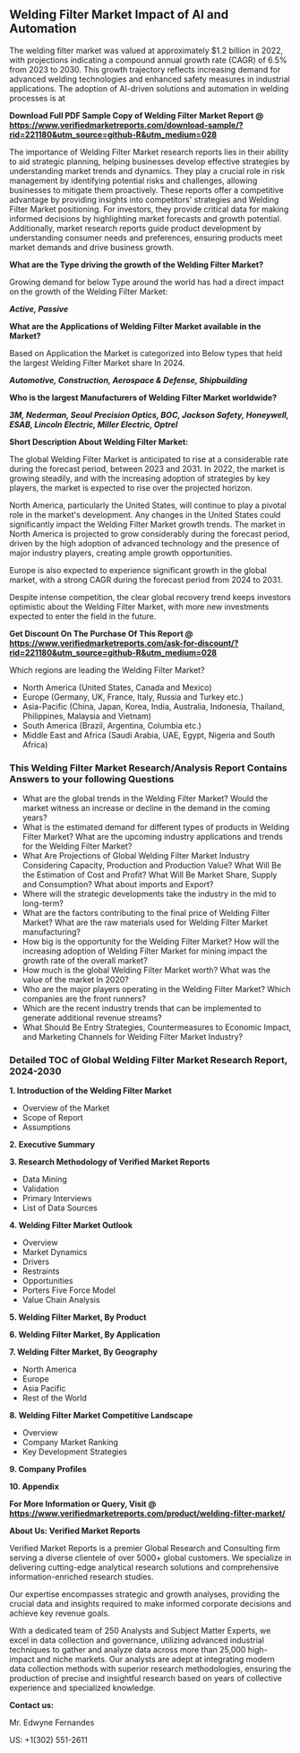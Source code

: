 <h2>Welding Filter Market Impact of AI and Automation</h2><p>The welding filter market was valued at approximately $1.2 billion in 2022, with projections indicating a compound annual growth rate (CAGR) of 6.5% from 2023 to 2030. This growth trajectory reflects increasing demand for advanced welding technologies and enhanced safety measures in industrial applications. The adoption of AI-driven solutions and automation in welding processes is at</p><p id="" class=""><strong>Download Full PDF Sample Copy of Welding Filter Market Report @ <a href="https://www.verifiedmarketreports.com/download-sample/?rid=221180&utm_source=github-R&utm_medium=028" target="_blank">https://www.verifiedmarketreports.com/download-sample/?rid=221180&utm_source=github-R&utm_medium=028</a></strong></p><p>The importance of&nbsp;Welding Filter Market research reports lies in their ability to aid strategic planning, helping businesses develop effective strategies by understanding market trends and dynamics. They play a crucial role in risk management by identifying potential risks and challenges, allowing businesses to mitigate them proactively. These reports offer a competitive advantage by providing insights into competitors' strategies and Welding Filter Market positioning. For investors, they provide critical data for making informed decisions by highlighting market forecasts and growth potential. Additionally, market research reports guide product development by understanding consumer needs and preferences, ensuring products meet market demands and drive business growth.</p><p><strong>What are the&nbsp;Type driving the growth of the Welding Filter Market?</strong></p><p id="" class="">Growing demand for below Type around the world has had a direct impact on the growth of the Welding Filter Market:</p><em><strong>Active, Passive</strong></em></p><strong>What are the&nbsp;Applications&nbsp;of Welding Filter Market available in the Market?</strong></p><p id="" class="">Based on Application the Market is categorized into Below types that held the largest Welding Filter Market share In 2024.</p><em><strong>Automotive, Construction, Aerospace & Defense, Shipbuilding</strong></em></p><strong>Who is the largest Manufacturers of Welding Filter Market worldwide?</strong></p><p><em><strong>3M, Nederman, Seoul Precision Optics, BOC, Jackson Safety, Honeywell, ESAB, Lincoln Electric, Miller Electric, Optrel</strong></em></p><p id="" class=""><strong>Short Description About Welding Filter Market:</strong></p><p>The global Welding Filter Market is anticipated to rise at a considerable rate during the forecast period, between 2023 and 2031. In 2022, the market is growing steadily, and with the increasing adoption of strategies by key players, the market is expected to rise over the projected horizon.</p><p>North America, particularly the United States, will continue to play a pivotal role in the market's development. Any changes in the United States could significantly impact the Welding Filter Market growth trends. The market in North America is projected to grow considerably during the forecast period, driven by the high adoption of advanced technology and the presence of major industry players, creating ample growth opportunities.</p><p>Europe is also expected to experience significant growth in the global market, with a strong CAGR during the forecast period from 2024 to 2031.</p><p>Despite intense competition, the clear global recovery trend keeps investors optimistic about the Welding Filter Market, with more new investments expected to enter the field in the future.</p><p id="" class=""><strong>Get Discount On The Purchase Of This Report @ <a href="https://www.verifiedmarketreports.com/ask-for-discount/?rid=221180&utm_source=github-R&utm_medium=028" target="_blank">https://www.verifiedmarketreports.com/ask-for-discount/?rid=221180&utm_source=github-R&utm_medium=028</a></strong></p>Which regions are leading the Welding Filter Market?</p><ul><li>North America (United States, Canada and Mexico)</li><li>Europe (Germany, UK, France, Italy, Russia and Turkey etc.)</li><li>Asia-Pacific (China, Japan, Korea, India, Australia, Indonesia, Thailand, Philippines, Malaysia and Vietnam)</li><li>South America (Brazil, Argentina, Columbia etc.)</li><li>Middle East and Africa (Saudi Arabia, UAE, Egypt, Nigeria and South Africa)</li></ul><h3 id="" class="">This Welding Filter Market Research/Analysis Report Contains Answers to your following Questions</h3><ul><li>What are the global trends in the Welding Filter Market? Would the market witness an increase or decline in the demand in the coming years?</li><li>What is the estimated demand for different types of products in Welding Filter Market? What are the upcoming industry applications and trends for the Welding Filter Market?</li><li>What Are Projections of Global Welding Filter Market Industry Considering Capacity, Production and Production Value? What Will Be the Estimation of Cost and Profit? What Will Be Market Share, Supply and Consumption? What about imports and Export?</li><li>Where will the strategic developments take the industry in the mid to long-term?</li><li>What are the factors contributing to the final price of Welding Filter Market? What are the raw materials used for Welding Filter Market manufacturing?</li><li>How big is the opportunity for the Welding Filter Market? How will the increasing adoption of Welding Filter Market for mining impact the growth rate of the overall market?</li><li>How much is the global Welding Filter Market worth? What was the value of the market In 2020?</li><li>Who are the major players operating in the Welding Filter Market? Which companies are the front runners?</li><li>Which are the recent industry trends that can be implemented to generate additional revenue streams?</li><li>What Should Be Entry Strategies, Countermeasures to Economic Impact, and Marketing Channels for Welding Filter Market Industry?</li></ul><h3 id="" class="">Detailed TOC of Global Welding Filter Market Research Report, 2024-2030</h3><p id="" class=""><strong>1. Introduction of the Welding Filter Market</strong></p><ul><li>Overview of the Market</li><li>Scope of Report</li><li>Assumptions</li></ul><p id="" class=""><strong>2. Executive Summary</strong></p><p id="" class=""><strong>3. Research Methodology of Verified Market Reports</strong></p><ul><li>Data Mining</li><li>Validation</li><li>Primary Interviews</li><li>List of Data Sources</li></ul><p id="" class=""><strong>4. Welding Filter Market Outlook</strong></p><ul><li>Overview</li><li>Market Dynamics</li><li>Drivers</li><li>Restraints</li><li>Opportunities</li><li>Porters Five Force Model</li><li>Value Chain Analysis</li></ul><p id="" class=""><strong>5. Welding Filter Market, By Product</strong></p><p id="" class=""><strong>6. Welding Filter Market, By Application</strong></p><p id="" class=""><strong>7. Welding Filter Market, By Geography</strong></p><ul><li>North America</li><li>Europe</li><li>Asia Pacific</li><li>Rest of the World</li></ul><p id="" class=""><strong>8. Welding Filter Market Competitive Landscape</strong></p><ul><li>Overview</li><li>Company Market Ranking</li><li>Key Development Strategies</li></ul><p id="" class=""><strong>9. Company Profiles</strong></p><p id="" class=""><strong>10. Appendix</strong></p><p id="" class=""><strong>For More Information or Query, Visit @ <a href="https://www.verifiedmarketreports.com/product/welding-filter-market/" target="_blank">https://www.verifiedmarketreports.com/product/welding-filter-market/</a></strong></p><p id="" class=""><strong>About Us: Verified Market Reports</strong></p><p id="" class="">Verified Market Reports is a premier Global Research and Consulting firm serving a diverse clientele of over 5000+ global customers. We specialize in delivering cutting-edge analytical research solutions and comprehensive information-enriched research studies.</p><p id="" class="">Our expertise encompasses strategic and growth analyses, providing the crucial data and insights required to make informed corporate decisions and achieve key revenue goals.</p><p id="" class="">With a dedicated team of 250 Analysts and Subject Matter Experts, we excel in data collection and governance, utilizing advanced industrial techniques to gather and analyze data across more than 25,000 high-impact and niche markets. Our analysts are adept at integrating modern data collection methods with superior research methodologies, ensuring the production of precise and insightful research based on years of collective experience and specialized knowledge.</p><p id="" class=""><strong>Contact us:</strong></p><p id="" class="">Mr. Edwyne Fernandes</p><p id="" class="">US: +1(302) 551-2611</p>